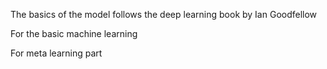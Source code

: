 
The basics of the model follows the deep learning book by Ian Goodfellow

For the basic machine learning

For meta learning part
